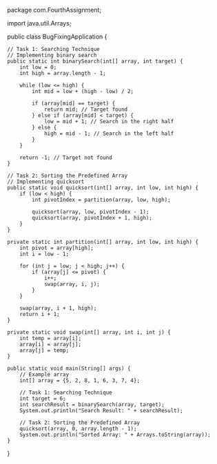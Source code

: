 package com.FourthAssignment;


import java.util.Arrays;
 
public class BugFixingApplication {
 
    // Task 1: Searching Technique
    // Implementing binary search
    public static int binarySearch(int[] array, int target) {
        int low = 0;
        int high = array.length - 1;
 
        while (low <= high) {
            int mid = low + (high - low) / 2;
 
            if (array[mid] == target) {
                return mid; // Target found
            } else if (array[mid] < target) {
                low = mid + 1; // Search in the right half
            } else {
                high = mid - 1; // Search in the left half
            }
        }
 
        return -1; // Target not found
    }
 
    // Task 2: Sorting the Predefined Array
    // Implementing quicksort
    public static void quicksort(int[] array, int low, int high) {
        if (low < high) {
            int pivotIndex = partition(array, low, high);
 
            quicksort(array, low, pivotIndex - 1);
            quicksort(array, pivotIndex + 1, high);
        }
    }
 
    private static int partition(int[] array, int low, int high) {
        int pivot = array[high];
        int i = low - 1;
 
        for (int j = low; j < high; j++) {
            if (array[j] <= pivot) {
                i++;
                swap(array, i, j);
            }
        }
 
        swap(array, i + 1, high);
        return i + 1;
    }
 
    private static void swap(int[] array, int i, int j) {
        int temp = array[i];
        array[i] = array[j];
        array[j] = temp;
    }
 
    public static void main(String[] args) {
        // Example array
        int[] array = {5, 2, 8, 1, 6, 3, 7, 4};
 
        // Task 1: Searching Technique
        int target = 6;
        int searchResult = binarySearch(array, target);
        System.out.println("Search Result: " + searchResult);
 
        // Task 2: Sorting the Predefined Array
        quicksort(array, 0, array.length - 1);
        System.out.println("Sorted Array: " + Arrays.toString(array));
    }
}
